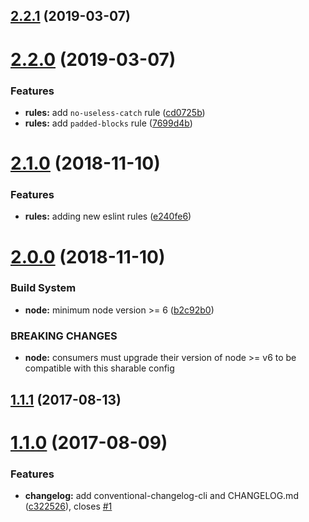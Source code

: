 ## [2.2.1](https://github.com/alexdiliberto/eslint-config/compare/v2.2.0...v2.2.1) (2019-03-07)



# [2.2.0](https://github.com/alexdiliberto/eslint-config/compare/v2.1.0...v2.2.0) (2019-03-07)


### Features

* **rules:** add `no-useless-catch` rule ([cd0725b](https://github.com/alexdiliberto/eslint-config/commit/cd0725b))
* **rules:** add `padded-blocks` rule ([7699d4b](https://github.com/alexdiliberto/eslint-config/commit/7699d4b))



# [2.1.0](https://github.com/alexdiliberto/eslint-config/compare/v2.0.0...v2.1.0) (2018-11-10)


### Features

* **rules:** adding new eslint rules ([e240fe6](https://github.com/alexdiliberto/eslint-config/commit/e240fe6))



# [2.0.0](https://github.com/alexdiliberto/eslint-config/compare/v1.1.1...v2.0.0) (2018-11-10)


### Build System

* **node:** minimum node version >= 6 ([b2c92b0](https://github.com/alexdiliberto/eslint-config/commit/b2c92b0))


### BREAKING CHANGES

* **node:** consumers must upgrade their version of node >= v6 to be compatible with this sharable config



<a name="1.1.1"></a>
## [1.1.1](https://github.com/alexdiliberto/eslint-config/compare/v1.1.0...v1.1.1) (2017-08-13)



<a name="1.1.0"></a>
# [1.1.0](https://github.com/alexdiliberto/eslint-config/compare/v1.0.4...v1.1.0) (2017-08-09)


### Features

* **changelog:** add conventional-changelog-cli and CHANGELOG.md ([c322526](https://github.com/alexdiliberto/eslint-config/commit/c322526)), closes [#1](https://github.com/alexdiliberto/eslint-config/issues/1)



